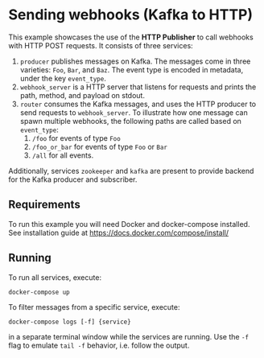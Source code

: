 # Sending webhooks (Kafka to HTTP)

This example showcases the use of the **HTTP Publisher** to call webhooks with HTTP POST requests. It consists of three services:

1. `producer` publishes messages on Kafka. The messages come in three varieties: `Foo`, `Bar`, and `Baz`. The event type is encoded in metadata, under the key `event_type`.
1. `webhook_server` is a HTTP server that listens for requests and prints the path, method, and payload on stdout.
1. `router` consumes the Kafka messages, and uses the HTTP producer to send requests to `webhook_server`. To illustrate how one message can spawn multiple webhooks, the following paths are called based on `event_type`:
    1. `/foo` for events of type `Foo`
    1. `/foo_or_bar` for events of type `Foo` or `Bar`
    1. `/all` for all events.

Additionally, services `zookeeper` and `kafka` are present to provide backend for the Kafka producer and subscriber.

## Requirements

To run this example you will need Docker and docker-compose installed. See installation guide at https://docs.docker.com/compose/install/

## Running

To run all services, execute:

```
docker-compose up
```

To filter messages from a specific service, execute:

```
docker-compose logs [-f] {service}
```

in a separate terminal window while the services are running. Use the `-f` flag to emulate `tail -f` behavior, i.e. follow the output.

